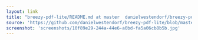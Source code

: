 ```yaml
---
layout: link
title: "breezy-pdf-lite/README.md at master  danielwestendorf/breezy-pdf-lite  GitHub"
source: 'https://github.com/danielwestendorf/breezy-pdf-lite/blob/master/README.md'
screenshot: 'screenshots/10f89e29-244a-44e6-a0bd-fa5a06cb8b5b.jpg'
---
```


